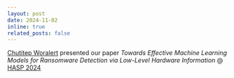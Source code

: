 ```yaml
---
layout: post
date: 2024-11-02
inline: true
related_posts: false
---
```


[Chutitep Woralert](https://scholar.google.com/citations?user=86BtX0cAAAAJ) presented our paper *Towards Effective Machine Learning Models for Ransomware Detection via Low-Level Hardware Information* @ [HASP 2024](https://haspworkshop.org/2024/)

